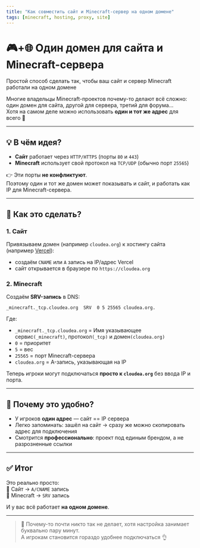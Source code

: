 ```yaml
---
title: "Как совместить сайт и Minecraft-сервер на одном домене"
tags: [minecraft, hosting, proxy, site]
---
```


# 🎮+🌐 Один домен для сайта и Minecraft-сервера

Простой способ сделать так, чтобы ваш сайт и сервер Minecraft работали на одном домене
<!-- truncate -->

Многие владельцы Minecraft-проектов почему-то делают всё сложно:  
один домен для сайта, другой для сервера, третий для форума...  
Хотя на самом деле можно использовать **один и тот же адрес** для всего 🎉  

---

## 💡 В чём идея?

- **Сайт** работает через `HTTP/HTTPS` (порты `80` и `443`)  
- **Minecraft** использует свой протокол на `TCP/UDP` (обычно порт `25565`)  

👉 Эти порты **не конфликтуют**.  
Поэтому один и тот же домен может показывать и сайт, и работать как IP для Minecraft-сервера.  

---

## 🔧 Как это сделать?

### 1. Сайт
Привязываем домен (например `cloudea.org`) к хостингу сайта (например [Vercel](https://vercel.com)):  
- создаём `CNAME` или `A` запись на IP/адрес Vercel  
- сайт открывается в браузере по `https://cloudea.org`

### 2. Minecraft
Создаём **SRV-запись** в DNS:  

```
_minecraft._tcp.cloudea.org  SRV  0 5 25565 cloudea.org.
```

Где:
- `_minecraft._tcp.cloudea.org` = Имя указывающее сервис`(_minecraft)`, протокол`(_tcp)` и домен`(cloudea.org)`
- `0` = приоритет
- `5` = вес
- `25565` = порт Minecraft-сервера
- `cloudea.org` = A-запись, указывающая на IP

Теперь игроки могут подключаться **просто к `cloudea.org`** без ввода IP и порта.

---

## 🚀 Почему это удобно?

- У игроков **один адрес** — сайт == IP сервера  
- Легко запоминать: зашёл на сайт → сразу же можно скопировать адрес для подключения  
- Смотрится **профессионально**: проект под единым брендом, а не разрозненные ссылки  

---

## ✅ Итог

Это реально просто:  
📌 Сайт → `A/CNAME` запись  
📌 Minecraft → `SRV` запись  

И у вас всё работает **на одном домене**.  

---

> 📝 Почему-то почти никто так не делает, хотя настройка занимает буквально пару минут.  
> А игрокам становится гораздо удобнее подключаться 👌
